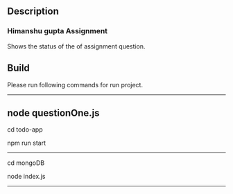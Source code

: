 ## Description

### Himanshu gupta Assignment 

Shows the status of the of assignment question.

## Build
Please run following commands for run project.

---------------------
node questionOne.js
---------------------
cd todo-app

npm run start

---------------------

cd mongoDB

node index.js

---------------------
